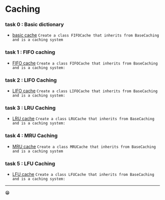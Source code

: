 # Caching

### task 0 : Basic dictionary
* [basic cache](./0-basic_cache.py)
```Create a class FIFOCache that inherits from BaseCaching and is a caching system```

### task 1 : FIFO caching
* [FIFO cache](./1-fifo_cache.py)
```Create a class FIFOCache that inherits from BaseCaching and is a caching system:```

### task 2 : LIFO Caching
* [LIFO cache](./2-lifo_cache.py)
```Create a class LIFOCache that inherits from BaseCaching and is a caching system:```

### task 3 : LRU Caching
* [LRU cache](./3-lru_cache.py)
```Create a class LRUCache that inherits from BaseCaching and is a caching system:```

### task 4 : MRU Caching
* [MRU cache](./4-mru_cache.py)
```Create a class MRUCache that inherits from BaseCaching and is a caching system```

### task 5 : LFU Caching
* [LFU cache](./100-lfu_cahce.py)
```Create a class LFUCache that inherits from BaseCaching and is a caching system:```

---
😁
